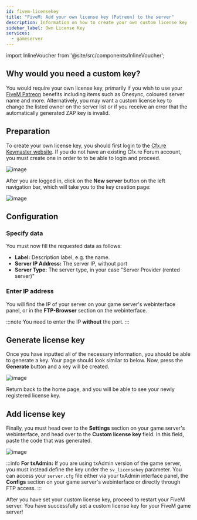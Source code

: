 ```yaml
---
id: fivem-licensekey
title: "FiveM: Add your own license key (Patreon) to the server"
description: Information on how to create your own custom license key (from Patreon) and add it to your FiveM server from ZAP-Hosting - ZAP-Hosting.com documentation
sidebar_label: Own License Key
services:
  - gameserver
---
```


import InlineVoucher from '@site/src/components/InlineVoucher';

## Why would you need a custom key?

You would require your own license key, primarily if you wish to use your [FiveM Patreon](https://www.patreon.com/fivem/posts) benefits including items such as Onesync, coloured server name and more. Alternatively, you may want a custom license key to change the listed owner on the server list or if you receive an error that the automatically generated ZAP key is invalid.

<InlineVoucher />

## Preparation

To create your own license key, you should first login to the [Cfx.re Keymaster website](https://keymaster.fivem.net). If you do not have an existing Cfx.re Forum account, you must create one in order to to be able to login and proceed. 

![image](https://github.com/zaphosting/docs/assets/42719082/4c5bd4d9-ea1a-49aa-b70c-b5d7f07682c2)

After you are logged in, click on the **New server** button on the left navigation bar, which will take you to the key creation page:

![image](https://github.com/zaphosting/docs/assets/42719082/8562c10c-3453-4fb8-bb1f-ed65219580a9)

## Configuration

### Specify data

You must now fill the requested data as follows:
- **Label:** Description label, e.g. the name.
- **Server IP Address:** The server IP, without port
- **Server Type:** The server type, in your case "Server Provider (rented server)"

### Enter IP address

You will find the IP of your server on your game server's webinterface panel, or in the **FTP-Browser** section on the webinterface.

:::note
You need to enter the IP **without** the port.
:::

## Generate license key

Once you have inputted all of the necessary information, you should be able to generate a key. Your page should look similar to below. Now, press the **Generate** button and a key will be created.

![image](https://github.com/zaphosting/docs/assets/42719082/5a543db9-e604-451f-9426-52c986fd61d2)

Return back to the home page, and you will be able to see your newly registered license key.

## Add license key

Finally, you must head over to the **Settings** section on your game server's webinterface, and head over to the **Custom license key** field. In this field, paste the code that was generated.

![image](https://github.com/zaphosting/docs/assets/42719082/c0475d70-bed9-4eaa-8d4c-c7cf121703d5)

:::info
**For txAdmin:**
If you are using txAdmin version of the game server, you must instead define the key under the `sv_licensekey` parameter. You can access your `server.cfg` file either via your txAdmin interface panel, the **Configs** section on your game server's webinterface or directly through FTP access.
:::

After you have set your custom license key, proceed to restart your FiveM server. You have successfully set a custom license key for your FiveM game server!
